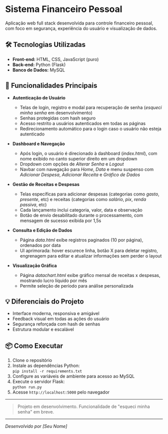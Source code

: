 # Sistema Financeiro Pessoal

Aplicação web full stack desenvolvida para controle financeiro pessoal, com foco em segurança, experiência do usuário e visualização de dados.

## 🛠️ Tecnologias Utilizadas

- **Front-end:** HTML, CSS, JavaScript (puro)
- **Back-end:** Python (Flask)
- **Banco de Dados:** MySQL

## 🚀 Funcionalidades Principais

- **Autenticação de Usuário**
  - Telas de login, registro e modal para recuperação de senha (*esqueci minha senha* em desenvolvimento)
  - Senhas protegidas com hash seguro
  - Acesso restrito a usuários autenticados em todas as páginas
  - Redirecionamento automático para o login caso o usuário não esteja autenticado

- **Dashboard e Navegação**
  - Após login, o usuário é direcionado à dashboard (*index.html*), com nome exibido no canto superior direito em um dropdown
  - Dropdown com opções de *Alterar Senha* e *Logout*
  - Navbar com navegação para *Home*, *Data* e menu suspenso com *Adicionar Despesa*, *Adicionar Receita* e *Gráfico de Dados*

- **Gestão de Receitas e Despesas**
  - Telas específicas para adicionar despesas (categorias como *gasto*, *presente*, etc) e receitas (categorias como *salário*, *pix*, *renda passiva*, etc)
  - Cada lançamento inclui categoria, valor, data e observação
  - Botão de envio desabilitado durante o processamento, com mensagem de sucesso exibida por 1,5s

- **Consulta e Edição de Dados**
  - Página *data.html* exibe registros paginados (10 por página), ordenados por data
  - UI aprimorada: hover escurece linha, botão X para deletar registro, engrenagem para editar e atualizar informações sem perder o layout

- **Visualização Gráfica**
  - Página *datachart.html* exibe gráfico mensal de receitas x despesas, mostrando lucro líquido por mês
  - Permite seleção de período para análise personalizada

## 💡 Diferenciais do Projeto

- Interface moderna, responsiva e amigável
- Feedback visual em todas as ações do usuário
- Segurança reforçada com hash de senhas
- Estrutura modular e escalável

## 📦 Como Executar

1. Clone o repositório
2. Instale as dependências Python:  
   `pip install -r requirements.txt`
3. Configure as variáveis de ambiente para acesso ao MySQL
4. Execute o servidor Flask:  
   `python run.py`
5. Acesse `http://localhost:5000` pelo navegador

---

> Projeto em desenvolvimento. Funcionalidade de "esqueci minha senha" em breve.

---

*Desenvolvido por [Seu Nome]*
